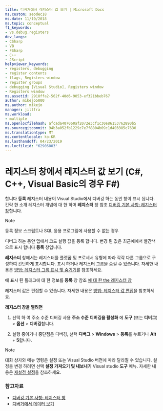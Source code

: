 ```yaml
---
title: 디버거에서 레지스터 값 보기 | Microsoft Docs
ms.custom: seodec18
ms.date: 11/19/2018
ms.topic: conceptual
f1_keywords:
- vs.debug.registers
dev_langs:
- CSharp
- VB
- FSharp
- C++
- JScript
helpviewer_keywords:
- registers, debugging
- register contents
- flags, Registers window
- register groups
- debugging [Visual Studio], Registers window
- Registers window
ms.assetid: 2918ffa2-562f-40d6-9053-ef321bbeb767
author: mikejo5000
ms.author: mikejo
manager: jillfra
ms.workload:
- multiple
ms.openlocfilehash: afcada407060af2072e3cf1c30e86153762890b5
ms.sourcegitcommit: 94b3a052fb1229c7e7f8804b09c1d403385c7630
ms.translationtype: MT
ms.contentlocale: ko-KR
ms.lasthandoff: 04/23/2019
ms.locfileid: "62906003"
---
```

# <a name="view-register-values-in-the-registers-window-c-c-visual-basic-f"></a>레지스터 창에서 레지스터 값 보기 (C#, C++, Visual Basic의 경우 F#)

합니다 **등록** 레지스터 내용이 Visual Studio에서 디버깅 하는 동안 창이 표시 됩니다. 간략 한 소개 레지스터 개념에 대 한 하며 **레지스터** 창 참조 [디버깅 기본 사항: 레지스터 창](../debugger/debugging-basics-registers-window.md)합니다.

> [!NOTE]
> 등록 정보 스크립트나 SQL 응용 프로그램에 사용할 수 없는 경우

디버그 하는 동안 앱에서 코드 실행 값을 등록 합니다. 변경 된 값은 최근에에서 빨간색으로 표시 합니다 **등록** 창입니다.

**레지스터** 창에서는 레지스터를 플랫폼 및 프로세서 유형에 따라 각각 다른 그룹으로 구성하여 간단하게 표시합니다. 표시 하거나 레지스터 그룹을 숨길 수 있습니다. 자세한 내용은 [방법: 레지스터 그룹 표시 및 숨기기](../debugger/how-to-display-and-hide-register-groups.md)를 참조하세요.

에 표시 된 플래그에 대 한 정보를 **등록** 창 참조 [에 대 한 the 레지스터 창](../debugger/debugging-basics-registers-window.md)

레지스터 값은 편집할 수 있습니다. 자세한 내용은 [방법: 레지스터 값 편집](../debugger/how-to-edit-a-register-value.md)을 참조하세요.

**레지스터 창을 열려면**

1. 선택 하 여 주소 수준 디버깅 사용 **주소 수준 디버깅을 활성화** 에 **도구** (또는 **디버그**) > **옵션**  >  **디버깅**합니다.

1. 실행 중이거나 중단점은 디버깅, 선택 **디버그** > **Windows** > **등록**를 누르거나 **Alt** + **5**합니다.

>[!NOTE]
>대화 상자와 메뉴 명령은 설정 또는 Visual Studio 버전에 따라 달라질 수 있습니다. 설정을 변경 하려면 선택 **설정 가져오기 및 내보내기** Visual studio **도구** 메뉴. 자세한 내용은 [재설정 설정](../ide/environment-settings.md#reset-settings)을 참조하세요.

### <a name="see-also"></a>참고자료

- [디버깅 기본 사항: 레지스터 창](../debugger/debugging-basics-registers-window.md)
- [디버거에서 데이터 보기](../debugger/viewing-data-in-the-debugger.md)
